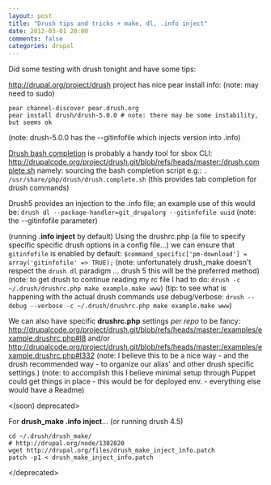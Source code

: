 ```yaml
---
layout: post
title: "Drush tips and tricks + make, dl, .info inject"
date: 2012-03-01 20:00
comments: false
categories: drupal
---
```


<article class="markdown-body"><p>Did some testing with drush tonight and have some tips:</p>

<p><a href="http://drupal.org/project/drush">http://drupal.org/project/drush</a> project has nice pear install info:
(note: may need to sudo)</p>

<pre><code>pear channel-discover pear.drush.org
pear install drush/drush-5.0.0 # note: there may be some instability, but seems ok
</code></pre>

<p>(note: drush-5.0.0 has the --gitinfofile which injects version into .info)</p>
<!-- more -->

<p><a href="http://drupalcode.org/project/drush.git/blob/refs/heads/master:/README.txt#l79">Drush bash completion</a> is probably a handy tool for sbox CLI: <a href="http://drupalcode.org/project/drush.git/blob/refs/heads/master:/drush.complete.sh">http://drupalcode.org/project/drush.git/blob/refs/heads/master:/drush.complete.sh</a>
namely: sourcing the bash completion script e.g.: <code>. /usr/share/php/drush/drush.complete.sh</code>
(this provides tab completion for drush commands)</p>

<p>Drush5 provides an injection to the .info file; an example use of this would be:
<code>drush dl --package-handler=git_drupalorg --gitinfofile uuid</code>
(note: the --gitinfofile parameter)</p>

<p>(running <strong>.info inject</strong> by default)
Using the drushrc.php (a file to specify specific specific drush options in a config file...) we can ensure that <code>gitinfofile</code> is enabled by default:
<code>$command_specific['pm-download'] = array('gitinfofile' =&gt; TRUE);</code>
(note: unfortunately drush_make doesn't respect the <code>drush dl</code> paradigm ... drush 5 this will be the preferred method)
(note: to get drush to continue reading my rc file I had to do: <code>drush -c ~/.drush/drushrc.php make example.make www</code>)
(tip: to see what is happening with the actual drush commands use debug/verbose: <code>drush --debug --verbose -c ~/.drush/drushrc.php make example.make www</code>)</p>

<p>We can also have specific <strong>drushrc.php</strong> settings <em>per repo</em> to be fancy:
<a href="http://drupalcode.org/project/drush.git/blob/refs/heads/master:/examples/example.drushrc.php#l8">http://drupalcode.org/project/drush.git/blob/refs/heads/master:/examples/example.drushrc.php#l8</a>
and/or
<a href="http://drupalcode.org/project/drush.git/blob/refs/heads/master:/examples/example.drushrc.php#l332">http://drupalcode.org/project/drush.git/blob/refs/heads/master:/examples/example.drushrc.php#l332</a>
(note: I believe this to be a nice way - and the drush recommended way - to organize our alias' and other drush specific settings.)
(note: to accomplish this I believe minimal setup through Puppet could get things in place - this would be for deployed env. - everything else would have a Readme)</p>

<p>&lt;(soon) deprecated&gt;</p>

<p>For <strong>drush_make .info inject</strong>... (or running drush 4.5)</p>

<pre><code>cd ~/.drush/drush_make/
# http://drupal.org/node/1302820
wget http://drupal.org/files/drush_make_inject_info.patch
patch -p1 &lt; drush_make_inject_info.patch
</code></pre>

<p>&lt;/deprecated&gt;</p></article>

